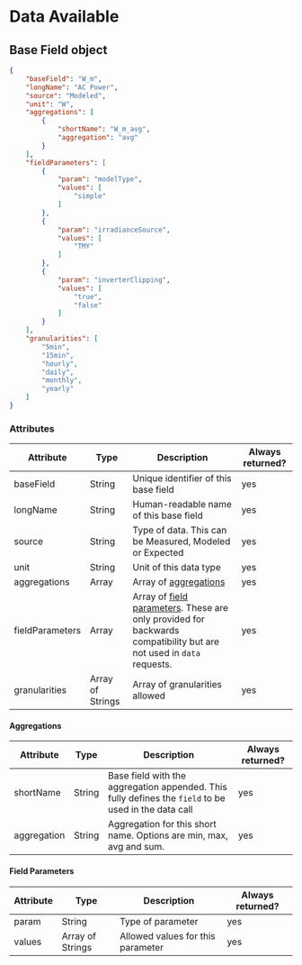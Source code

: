 # Data Available

## Base Field object

```json
{
    "baseField": "W_m",
    "longName": "AC Power",
    "source": "Modeled",
    "unit": "W",
    "aggregations": [
        {
            "shortName": "W_m_avg",
            "aggregation": "avg"
        }
    ],
    "fieldParameters": [
        {
            "param": "modelType",
            "values": [
                "simple"
            ]
        },
        {
            "param": "irradianceSource",
            "values": [
                "TMY"
            ]
        },
        {
            "param": "inverterClipping",
            "values": [
                "true",
                "false"
            ]
        }
    ],
    "granularities": [
        "5min",
        "15min",
        "hourly",
        "daily",
        "monthly",
        "yearly"
    ]
}
```

### Attributes

Attribute | Type| Description | Always returned?
---|---|---|---
baseField | String | Unique identifier of this base field | yes
longName | String | Human-readable name of this base field | yes
source | String | Type of data. This can be Measured, Modeled or Expected | yes
unit | String | Unit of this data type | yes
aggregations | Array | Array of [aggregations](#aggregations) | yes
fieldParameters | Array | Array of [field parameters](#field-parameters). These are only provided for backwards compatibility but are not used in `data` requests. | yes
granularities | Array of Strings | Array of granularities allowed | yes

#### Aggregations

Attribute | Type| Description | Always returned?
---|---|---|---
shortName | String | Base field with the aggregation appended. This fully defines the `field` to be used in the data call | yes
aggregation | String | Aggregation for this short name. Options are min, max, avg and sum. | yes

#### Field Parameters

Attribute | Type| Description | Always returned?
---|---|---|---
param | String | Type of parameter | yes
values | Array of Strings | Allowed values for this parameter | yes